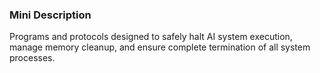 ### Mini Description

Programs and protocols designed to safely halt AI system execution, manage memory cleanup, and ensure complete termination of all system processes.
